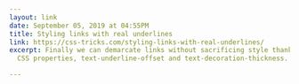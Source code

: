 ```yaml
---
layout: link
date: September 05, 2019 at 04:55PM
title: Styling links with real underlines
link: https://css-tricks.com/styling-links-with-real-underlines/
excerpt: Finally we can demarcate links without sacrificing style thanks to two new
  CSS properties, text-underline-offset and text-decoration-thickness.

---
```


